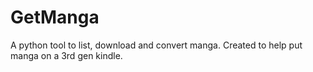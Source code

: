 # GetManga
A python tool to list, download and convert manga. Created to help put manga on a 3rd gen kindle.
